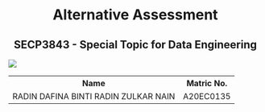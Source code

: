 <h1 align="center">Alternative Assessment</h1>
<h2 align="center">SECP3843 - Special Topic for Data Engineering</h2>

<img src="https://www.who.com.au/media/89034/whoni-portrait-image-2.jpg?width=90&center=0.0,0.0">

<table align="center">
  <tr>
    <th>Name</th>
    <th>Matric No.</th>
  </tr>
  <tr>
    <td>RADIN DAFINA BINTI RADIN ZULKAR NAIN</td>
    <td>A20EC0135</td>
  </tr>
</table>
